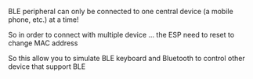 BLE peripheral can only be connected to one central device (a mobile phone, etc.) at a time!

So in order to connect with multiple device ... the ESP need to reset to change MAC address

So this allow you to simulate BLE keyboard and Bluetooth to control other device that support BLE


